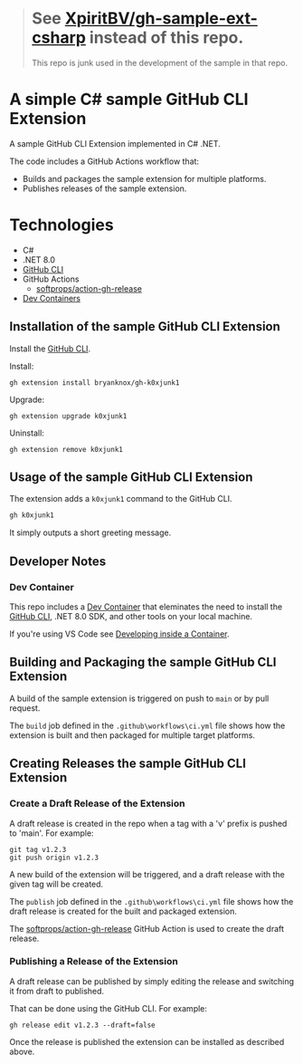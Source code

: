 > # See [XpiritBV/gh-sample-ext-csharp](https://github.com/XpiritBV/gh-sample-ext-csharp) instead of this repo.
> This repo is junk used in the development of the sample in that repo.

# A simple C# sample GitHub CLI Extension

A sample GitHub CLI Extension implemented in C# .NET.

The code includes a GitHub Actions workflow that:
- Builds and packages the sample extension for multiple platforms.
- Publishes releases of the sample extension.

# Technologies
- C#
- .NET 8.0
- [GitHub CLI](https://cli.github.com/)
- GitHub Actions
  - [softprops/action-gh-release](https://github.com/softprops/action-gh-release/tree/v1/)
- [Dev Containers](https://containers.dev/)

## Installation of the sample GitHub CLI Extension

Install the [GitHub CLI](https://cli.github.com/).

Install:

```shell
gh extension install bryanknox/gh-k0xjunk1
```

Upgrade:

```shell
gh extension upgrade k0xjunk1
```

Uninstall:

```shell
gh extension remove k0xjunk1
```

## Usage of the sample GitHub CLI Extension
The extension adds a `k0xjunk1` command to the GitHub CLI.

```bash
gh k0xjunk1
```
It simply outputs a short greeting message.

## Developer Notes

### Dev Container
This repo includes a [Dev Container](https://containers.dev/)
that eleminates the need to install the [GitHub CLI](https://cli.github.com/), .NET 8.0 SDK, and other tools on your local machine.

If you're using VS Code see [Developing inside a Container](https://code.visualstudio.com/docs/devcontainers/containers).

## Building and Packaging the sample GitHub CLI Extension

A build of the sample extension is triggered on push to `main` or by pull request.

The `build` job defined in the `.github\workflows\ci.yml` file shows how the extension is built and then packaged for multiple target platforms.

## Creating Releases the sample GitHub CLI Extension

### Create a Draft Release of the Extension
A draft release is created in the repo when a tag with a 'v' prefix is pushed to 'main'. For example:
```shell
git tag v1.2.3
git push origin v1.2.3
```
A new build of the extension will be triggered, and a draft release with the given tag will be created.

The `publish` job defined in the `.github\workflows\ci.yml` file shows how the draft release is created for the built and packaged extension.

The [softprops/action-gh-release](https://github.com/softprops/action-gh-release/tree/v1/) GitHub Action is used to create the draft release.


### Publishing a Release of the Extension
A draft release can be published by simply editing the release and switching it from draft to published.

That can be done using the GitHub CLI. For example:

```shell
gh release edit v1.2.3 --draft=false
```

Once the release is published the extension can be installed as described above.
